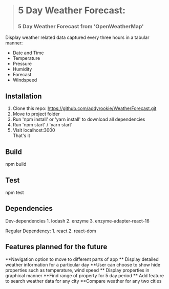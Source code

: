 > # 5 Day Weather Forecast:
>
> ### 5 Day Weather Forecast from 'OpenWeatherMap'

Display weather related data captured every three hours in a tabular manner:

*   Date and Time
*   Temperature
*   Pressure
*   Humidity
*   Forecast
*   Windspeed


## Installation

1.  Clone this repo: https://github.com/addyrookie/WeatherForecast.git
2.  Move to project folder
3.  Run 'npm install' or 'yarn install' to download all dependencies
4.  Run 'npm start' / 'yarn start'
5.  Visit localhost:3000  
    That's it

## Build
npm build

## Test
npm test

## Dependencies

Dev-dependencies 1. lodash
2. enzyme
3. enzyme-adapter-react-16


Regular Dependency: 1. react   2. react-dom  

## Features planned for the future

**Navigation option to move to different parts of app ** Display detailed weather information for a particular day
**User can choose to show hide properties such as temperature, wind speed ** Display properties in graphical manner
**Find range of property for 5 day period ** Add feature to search weather data for any city
**Compare weather for any two cities 
